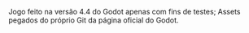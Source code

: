 Jogo feito na versão 4.4 do Godot apenas com fins de testes; Assets pegados do próprio Git da página oficial do Godot.
